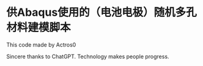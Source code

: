 # 供Abaqus使用的（电池电极）随机多孔材料建模脚本

This code made by Actros0

Sincere thanks to ChatGPT. Technology makes people progress.
